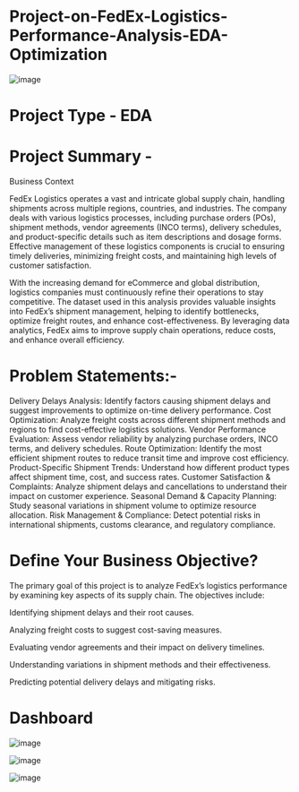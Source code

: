 # Project-on-FedEx-Logistics-Performance-Analysis-EDA-Optimization
![image](https://github.com/user-attachments/assets/4e76af87-7a86-484d-8ec2-672c1d8c85cb)

# Project Type - EDA

# Project Summary -
Business Context

FedEx Logistics operates a vast and intricate global supply chain, handling shipments across multiple regions, countries, and industries. The company deals with various logistics processes, including purchase orders (POs), shipment methods, vendor agreements (INCO terms), delivery schedules, and product-specific details such as item descriptions and dosage forms. Effective management of these logistics components is crucial to ensuring timely deliveries, minimizing freight costs, and maintaining high levels of customer satisfaction.

With the increasing demand for eCommerce and global distribution, logistics companies must continuously refine their operations to stay competitive. The dataset used in this analysis provides valuable insights into FedEx’s shipment management, helping to identify bottlenecks, optimize freight routes, and enhance cost-effectiveness. By leveraging data analytics, FedEx aims to improve supply chain operations, reduce costs, and enhance overall efficiency.

# Problem Statements:-
Delivery Delays Analysis: Identify factors causing shipment delays and suggest improvements to optimize on-time delivery performance.
Cost Optimization: Analyze freight costs across different shipment methods and regions to find cost-effective logistics solutions.
Vendor Performance Evaluation: Assess vendor reliability by analyzing purchase orders, INCO terms, and delivery schedules.
Route Optimization: Identify the most efficient shipment routes to reduce transit time and improve cost efficiency.
Product-Specific Shipment Trends: Understand how different product types affect shipment time, cost, and success rates.
Customer Satisfaction & Complaints: Analyze shipment delays and cancellations to understand their impact on customer experience.
Seasonal Demand & Capacity Planning: Study seasonal variations in shipment volume to optimize resource allocation.
Risk Management & Compliance: Detect potential risks in international shipments, customs clearance, and regulatory compliance.

# Define Your Business Objective?

The primary goal of this project is to analyze FedEx’s logistics performance by examining key aspects of its supply chain. The objectives include:

Identifying shipment delays and their root causes.

Analyzing freight costs to suggest cost-saving measures.

Evaluating vendor agreements and their impact on delivery timelines.

Understanding variations in shipment methods and their effectiveness.

Predicting potential delivery delays and mitigating risks.

# Dashboard

![image](https://github.com/user-attachments/assets/0fbaa2e6-c253-4a5e-87a0-f30dd6f80184)

![image](https://github.com/user-attachments/assets/8d2a7ebd-93fb-47e9-b400-95ca862937c2)

![image](https://github.com/user-attachments/assets/ced7b578-2924-4539-aa29-ee624e2dfb73)






